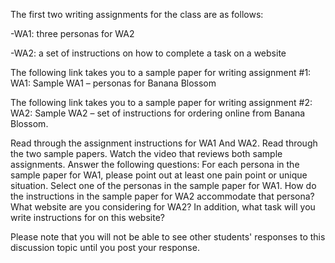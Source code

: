 The first two writing assignments for the class are as follows:

-WA1: three personas for WA2

-WA2: a set of instructions on how to complete a task on a website

The following link takes you to a sample paper for writing assignment #1:
 WA1: Sample WA1 – personas for Banana Blossom

The following link takes you to a sample paper for writing assignment #2:
WA2: Sample WA2 – set of instructions for ordering online from Banana Blossom.

Read through the assignment instructions for WA1 And WA2.
Read through the two sample papers.
Watch the video that reviews both sample assignments.
Answer the following questions:
For each persona in the sample paper for WA1, please point out at least one pain point or unique situation.
Select one of the personas in the sample paper for WA1. How do the instructions in the sample paper for WA2 accommodate that persona?
What website are you considering for WA2? In addition, what task will you write instructions for on this website?

Please note that you will not be able to see other students' responses to this discussion topic until you post your response.